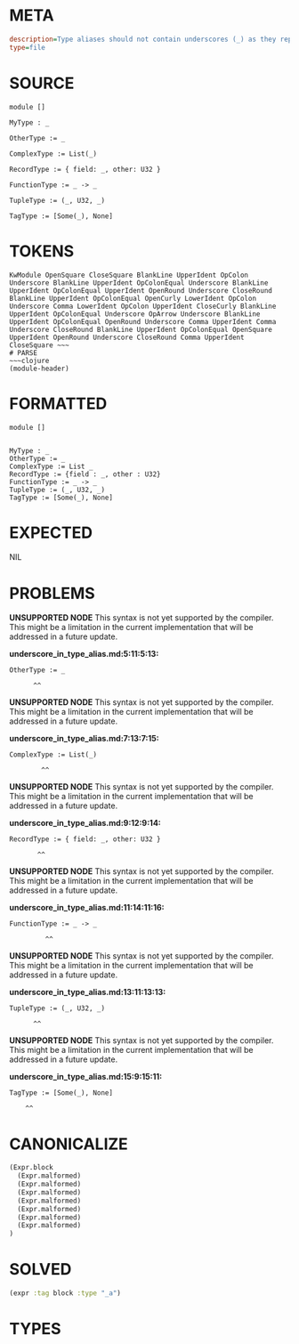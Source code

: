# META
~~~ini
description=Type aliases should not contain underscores (_) as they represent 'I don't care' types, which doesn't make sense when declaring a type.
type=file
~~~
# SOURCE
~~~roc
module []

MyType : _

OtherType := _

ComplexType := List(_)

RecordType := { field: _, other: U32 }

FunctionType := _ -> _

TupleType := (_, U32, _)

TagType := [Some(_), None]
~~~
# TOKENS
~~~text
KwModule OpenSquare CloseSquare BlankLine UpperIdent OpColon Underscore BlankLine UpperIdent OpColonEqual Underscore BlankLine UpperIdent OpColonEqual UpperIdent OpenRound Underscore CloseRound BlankLine UpperIdent OpColonEqual OpenCurly LowerIdent OpColon Underscore Comma LowerIdent OpColon UpperIdent CloseCurly BlankLine UpperIdent OpColonEqual Underscore OpArrow Underscore BlankLine UpperIdent OpColonEqual OpenRound Underscore Comma UpperIdent Comma Underscore CloseRound BlankLine UpperIdent OpColonEqual OpenSquare UpperIdent OpenRound Underscore CloseRound Comma UpperIdent CloseSquare ~~~
# PARSE
~~~clojure
(module-header)
~~~
# FORMATTED
~~~roc
module []


MyType : _
OtherType := _
ComplexType := List _
RecordType := {field : _, other : U32}
FunctionType := _ -> _
TupleType := (_, U32, _)
TagType := [Some(_), None]
~~~
# EXPECTED
NIL
# PROBLEMS
**UNSUPPORTED NODE**
This syntax is not yet supported by the compiler.
This might be a limitation in the current implementation that will be addressed in a future update.

**underscore_in_type_alias.md:5:11:5:13:**
```roc
OtherType := _
```
          ^^


**UNSUPPORTED NODE**
This syntax is not yet supported by the compiler.
This might be a limitation in the current implementation that will be addressed in a future update.

**underscore_in_type_alias.md:7:13:7:15:**
```roc
ComplexType := List(_)
```
            ^^


**UNSUPPORTED NODE**
This syntax is not yet supported by the compiler.
This might be a limitation in the current implementation that will be addressed in a future update.

**underscore_in_type_alias.md:9:12:9:14:**
```roc
RecordType := { field: _, other: U32 }
```
           ^^


**UNSUPPORTED NODE**
This syntax is not yet supported by the compiler.
This might be a limitation in the current implementation that will be addressed in a future update.

**underscore_in_type_alias.md:11:14:11:16:**
```roc
FunctionType := _ -> _
```
             ^^


**UNSUPPORTED NODE**
This syntax is not yet supported by the compiler.
This might be a limitation in the current implementation that will be addressed in a future update.

**underscore_in_type_alias.md:13:11:13:13:**
```roc
TupleType := (_, U32, _)
```
          ^^


**UNSUPPORTED NODE**
This syntax is not yet supported by the compiler.
This might be a limitation in the current implementation that will be addressed in a future update.

**underscore_in_type_alias.md:15:9:15:11:**
```roc
TagType := [Some(_), None]
```
        ^^


# CANONICALIZE
~~~clojure
(Expr.block
  (Expr.malformed)
  (Expr.malformed)
  (Expr.malformed)
  (Expr.malformed)
  (Expr.malformed)
  (Expr.malformed)
  (Expr.malformed)
)
~~~
# SOLVED
~~~clojure
(expr :tag block :type "_a")
~~~
# TYPES
~~~roc
~~~
